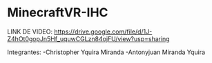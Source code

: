 # MinecraftVR-IHC

LINK DE VIDEO: https://drive.google.com/file/d/1J-Z4hOt0gopJn5Hf_uquwCGLzn84ojFU/view?usp=sharing

Integrantes:
-Christopher Yquira Miranda
-Antonyjuan Miranda Yquira
